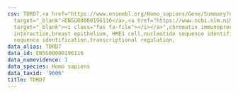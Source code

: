 ```yaml
---
csv: TDRD7,<a href="https://www.ensembl.org/Homo_sapiens/Gene/Summary?db=core;g=ENSG00000196116"
  target="_blank">ENSG00000196116</a>,<a href="https://www.ncbi.nlm.nih.gov/pubmed/22863008"
  target="_blank"><i class="fas fa-file"></i></a>",chromatin immunoprecipitation assay,direct
  interaction,breast epithelium, HME1 cell,nucleotide sequence identification,nucleotide
  sequence identification,transcriptional regulation,
data_alias: TDRD7
data_id: ENSG00000196116
data_numevidence: 1
data_species: Homo sapiens
data_taxid: '9606'
title: TDRD7
---
```


